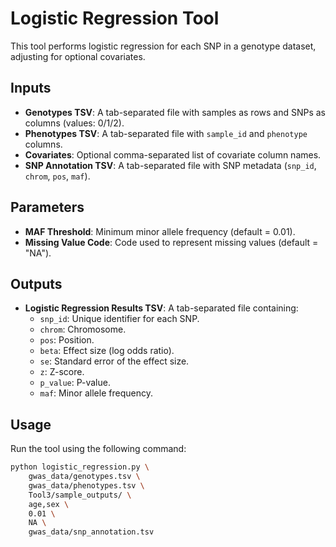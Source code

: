 # Logistic Regression Tool

This tool performs logistic regression for each SNP in a genotype dataset, adjusting for optional covariates.

## Inputs
- **Genotypes TSV**: A tab-separated file with samples as rows and SNPs as columns (values: 0/1/2).
- **Phenotypes TSV**: A tab-separated file with `sample_id` and `phenotype` columns.
- **Covariates**: Optional comma-separated list of covariate column names.
- **SNP Annotation TSV**: A tab-separated file with SNP metadata (`snp_id`, `chrom`, `pos`, `maf`).

## Parameters
- **MAF Threshold**: Minimum minor allele frequency (default = 0.01).
- **Missing Value Code**: Code used to represent missing values (default = "NA").

## Outputs
- **Logistic Regression Results TSV**: A tab-separated file containing:
  - `snp_id`: Unique identifier for each SNP.
  - `chrom`: Chromosome.
  - `pos`: Position.
  - `beta`: Effect size (log odds ratio).
  - `se`: Standard error of the effect size.
  - `z`: Z-score.
  - `p_value`: P-value.
  - `maf`: Minor allele frequency.

## Usage
Run the tool using the following command:
```bash
python logistic_regression.py \
    gwas_data/genotypes.tsv \
    gwas_data/phenotypes.tsv \
    Tool3/sample_outputs/ \
    age,sex \
    0.01 \
    NA \
    gwas_data/snp_annotation.tsv
